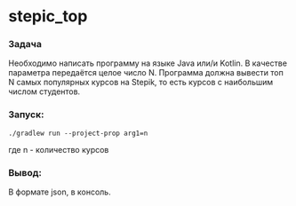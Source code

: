 # stepic_top

### Задача

Необходимо написать программу на языке Java или/и Kotlin. В качестве параметра передаётся целое число N. Программа должна вывести топ N самых популярных курсов на Stepik, то есть курсов с наибольшим числом студентов.

### Запуск:

    ./gradlew run --project-prop arg1=n

где n - количество курсов

### Вывод:
В формате json, в консоль.